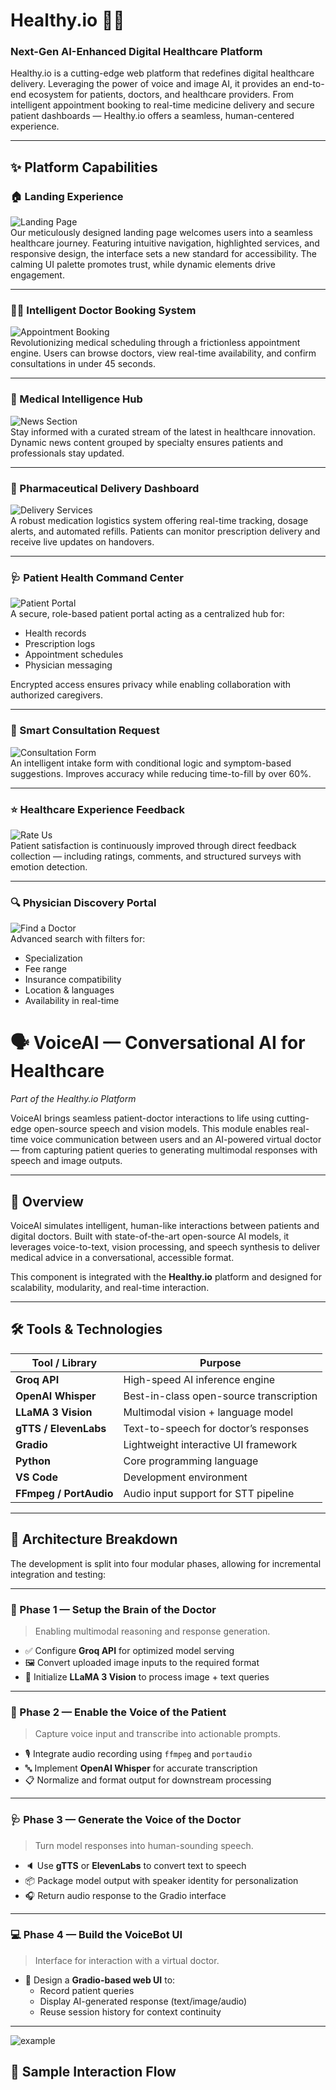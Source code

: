# Healthy.io 🏥🌿  
### Next-Gen AI-Enhanced Digital Healthcare Platform

Healthy.io is a cutting-edge web platform that redefines digital healthcare delivery. Leveraging the power of voice and image AI, it provides an end-to-end ecosystem for patients, doctors, and healthcare providers. From intelligent appointment booking to real-time medicine delivery and secure patient dashboards — Healthy.io offers a seamless, human-centered experience.

---

## ✨ Platform Capabilities

### 🏠 Landing Experience  
![Landing Page](Landing_Page.png)  
Our meticulously designed landing page welcomes users into a seamless healthcare journey. Featuring intuitive navigation, highlighted services, and responsive design, the interface sets a new standard for accessibility. The calming UI palette promotes trust, while dynamic elements drive engagement.

---

### 👨‍⚕️ Intelligent Doctor Booking System  
![Appointment Booking](real_time_doctor.png)  
Revolutionizing medical scheduling through a frictionless appointment engine. Users can browse doctors, view real-time availability, and confirm consultations in under 45 seconds.

---

### 📰 Medical Intelligence Hub  
![News Section](news.png)  
Stay informed with a curated stream of the latest in healthcare innovation. Dynamic news content grouped by specialty ensures patients and professionals stay updated.

---

### 💊 Pharmaceutical Delivery Dashboard  
![Delivery Services](services.png)  
A robust medication logistics system offering real-time tracking, dosage alerts, and automated refills. Patients can monitor prescription delivery and receive live updates on handovers.

---

### 🩺 Patient Health Command Center  
![Patient Portal](Patient_Portal.png)  
A secure, role-based patient portal acting as a centralized hub for:
- Health records  
- Prescription logs  
- Appointment schedules  
- Physician messaging  

Encrypted access ensures privacy while enabling collaboration with authorized caregivers.

---

### 📝 Smart Consultation Request  
![Consultation Form](book_an_appointment.png)  
An intelligent intake form with conditional logic and symptom-based suggestions. Improves accuracy while reducing time-to-fill by over 60%.

---

### ⭐ Healthcare Experience Feedback  
![Rate Us](feedback_form.png)  
Patient satisfaction is continuously improved through direct feedback collection — including ratings, comments, and structured surveys with emotion detection.

---

### 🔍 Physician Discovery Portal  
![Find a Doctor](find_a_doctor.png)  
Advanced search with filters for:
- Specialization  
- Fee range  
- Insurance compatibility  
- Location & languages  
- Availability in real-time  

# 🗣️ VoiceAI — Conversational AI for Healthcare  
*Part of the Healthy.io Platform*

VoiceAI brings seamless patient-doctor interactions to life using cutting-edge open-source speech and vision models. This module enables real-time voice communication between users and an AI-powered virtual doctor — from capturing patient queries to generating multimodal responses with speech and image outputs.

---

## 📌 Overview

VoiceAI simulates intelligent, human-like interactions between patients and digital doctors. Built with state-of-the-art open-source AI models, it leverages voice-to-text, vision processing, and speech synthesis to deliver medical advice in a conversational, accessible format.

This component is integrated with the **Healthy.io** platform and designed for scalability, modularity, and real-time interaction.

---

## 🛠️ Tools & Technologies

| Tool / Library      | Purpose                                 |
|---------------------|------------------------------------------|
| **Groq API**        | High-speed AI inference engine           |
| **OpenAI Whisper**  | Best-in-class open-source transcription  |
| **LLaMA 3 Vision**  | Multimodal vision + language model       |
| **gTTS / ElevenLabs**| Text-to-speech for doctor’s responses   |
| **Gradio**          | Lightweight interactive UI framework     |
| **Python**          | Core programming language                |
| **VS Code**         | Development environment                  |
| **FFmpeg / PortAudio** | Audio input support for STT pipeline  |

---

## 🧠 Architecture Breakdown

The development is split into four modular phases, allowing for incremental integration and testing:

---

### 📍 Phase 1 — Setup the Brain of the Doctor

> Enabling multimodal reasoning and response generation.

- ✅ Configure **Groq API** for optimized model serving  
- 🖼️ Convert uploaded image inputs to the required format  
- 🧠 Initialize **LLaMA 3 Vision** to process image + text queries

---

### 🧏 Phase 2 — Enable the Voice of the Patient

> Capture voice input and transcribe into actionable prompts.

- 🎙️ Integrate audio recording using `ffmpeg` and `portaudio`  
- 🔤 Implement **OpenAI Whisper** for accurate transcription  
- 📋 Normalize and format output for downstream processing

---

### 🩺 Phase 3 — Generate the Voice of the Doctor

> Turn model responses into human-sounding speech.

- 🔈 Use **gTTS** or **ElevenLabs** to convert text to speech  
- 📦 Package model output with speaker identity for personalization  
- 🎧 Return audio response to the Gradio interface

---

### 💻 Phase 4 — Build the VoiceBot UI

> Interface for interaction with a virtual doctor.

- 🧩 Design a **Gradio-based web UI** to:
  - Record patient queries
  - Display AI-generated response (text/image/audio)
  - Reuse session history for context continuity

---
![example](ai_response_1.png)  

## 🧪 Sample Interaction Flow


